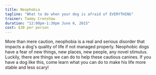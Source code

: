```yaml
---
title: Neophobia 
tagline: "What to do when your dog is afraid of EVERYTHING"
trainer: Tammy Crenshaw 
duration: "12:00pm-1:30pm June 6, 2015"
cost: $30 per person
---
```


More than mere caution, neophobia is a real and serious disorder that impacts a dog's quality of life if not managed properly. Neophobic dogs have a fear of new things, new places, new people, any novel stimulus. Luckily, there are things we can do to help these cautious canines. If you have a dog like this, come learn what you can do to make his life more stable and less scary!
